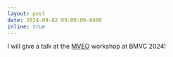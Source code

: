 ```yaml
---
layout: post
date: 2024-09-02 09:00:00-0400
inline: true
---
```


I will give a talk at the <a href="https://mveo.github.io">MVEO</a> workshop at BMVC 2024!